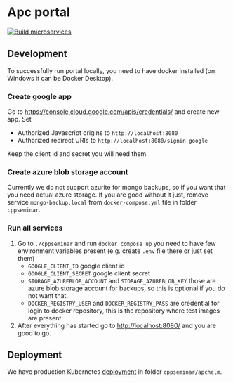 # Apc portal

[![Build microservices](https://github.com/cppseminar/APC/actions/workflows/publish-microservices.yaml/badge.svg)](https://github.com/cppseminar/APC/actions/workflows/publish-microservices.yaml)

## Development

To successfully run portal locally, you need to have docker installed (on Windows it can be Docker Desktop).

### Create google app

Go to <https://console.cloud.google.com/apis/credentials/> and create new app. Set

* Authorized Javascript origins to `http://localhost:8080`
* Authorized redirect URIs to `http://localhost:8080/signin-google`

Keep the client id and secret you will need them.

### Create azure blob storage account

Currently we do not support azurite for mongo backups, so if you want that you need actual azure storage. If you are good without it just, remove service `mongo-backup.local` from `docker-compose.yml` file in folder `cppseminar`.

### Run all services

1. Go to `./cppseminar` and run `docker compose up` you need to have few environment variables present (e.g. create `.env` file there or just set them)
   * `GOOGLE_CLIENT_ID` google client id
   * `GOOGLE_CLIENT_SECRET` google client secret
   * `STORAGE_AZUREBLOB_ACCOUNT` and `STORAGE_AZUREBLOB_KEY` those are azure blob storage account for backups, so this is optional if you do not want that.
   * `DOCKER_REGISTRY_USER` and `DOCKER_REGISTRY_PASS` are credential for login to docker repository, this is the repository where test images are present
2. After everything has started go to <http://localhost:8080/> and you are good to go.

## Deployment

We have production Kubernetes [deployment](./cppseminar/apchelm/README.md) in folder `cppseminar/apchelm`.
